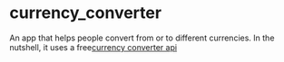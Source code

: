 # currency_converter
An app that helps people convert from or to different currencies. In the nutshell, it uses a free[currency converter api](https://www.currencyconverterapi.com)
